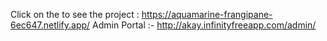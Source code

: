Click on the to see the project : 
https://aquamarine-frangipane-6ec647.netlify.app/
Admin Portal :- http://akay.infinityfreeapp.com/admin/
